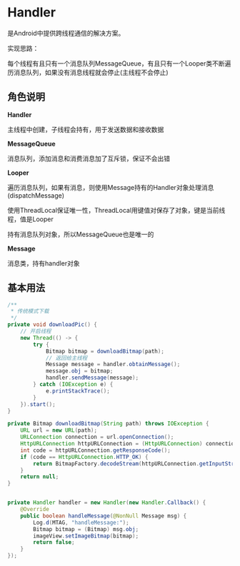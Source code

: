 # Handler

是Android中提供跨线程通信的解决方案。

实现思路：

每个线程有且只有一个消息队列MessageQueue，有且只有一个Looper类不断遍历消息队列，如果没有消息线程就会停止(主线程不会停止)

## 角色说明

**Handler**

主线程中创建，子线程会持有，用于发送数据和接收数据

**MessageQueue**

消息队列，添加消息和消费消息加了互斥锁，保证不会出错

**Looper**

遍历消息队列，如果有消息，则使用Message持有的Handler对象处理消息(dispatchMessage)

使用ThreadLocal保证唯一性，ThreadLocal用键值对保存了对象，键是当前线程，值是Looper

持有消息队列对象，所以MessageQueue也是唯一的

**Message**

消息类，持有handler对象

## 基本用法

```java
/**
 * 传统模式下载
 */
private void downloadPic() {
    // 开启线程
    new Thread(() -> {
        try {
            Bitmap bitmap = downloadBitmap(path);
            // 返回给主线程
            Message message = handler.obtainMessage();
            message.obj = bitmap;
            handler.sendMessage(message);
        } catch (IOException e) {
            e.printStackTrace();
        }
    }).start();
}

private Bitmap downloadBitmap(String path) throws IOException {
    URL url = new URL(path);
    URLConnection connection = url.openConnection();
    HttpURLConnection httpURLConnection = (HttpURLConnection) connection;
    int code = httpURLConnection.getResponseCode();
    if (code == HttpURLConnection.HTTP_OK) {
        return BitmapFactory.decodeStream(httpURLConnection.getInputStream());
    }
    return null;
}


private Handler handler = new Handler(new Handler.Callback() {
    @Override
    public boolean handleMessage(@NonNull Message msg) {
        Log.d(MTAG, "handleMessage:");
        Bitmap bitmap = (Bitmap) msg.obj;
        imageView.setImageBitmap(bitmap);
        return false;
    }
});
```


